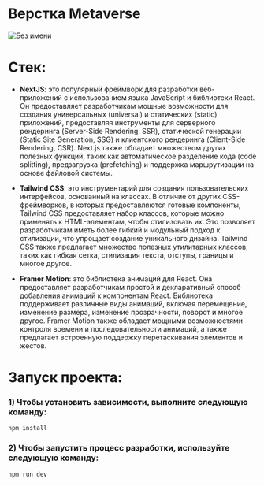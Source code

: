 # Верстка Metaverse

![Без имени](https://github.com/textil24/layout-metavarse/assets/77049921/4b817e26-3318-4962-bd4b-ad0c7e0844c2)

# Стек:

- **NextJS**: это популярный фреймворк для разработки веб-приложений с использованием языка JavaScript и библиотеки React. Он предоставляет разработчикам мощные возможности для создания универсальных (universal) и статических (static) приложений, предоставляя инструменты для серверного рендеринга (Server-Side Rendering, SSR), статической генерации (Static Site Generation, SSG) и клиентского рендеринга (Client-Side Rendering, CSR). Next.js также обладает множеством других полезных функций, таких как автоматическое разделение кода (code splitting), предзагрузка (prefetching) и поддержка маршрутизации на основе файловой системы.

- **Tailwind CSS**: это инструментарий для создания пользовательских интерфейсов, основанный на классах. В отличие от других CSS-фреймворков, в которых предоставляются готовые компоненты, Tailwind CSS предоставляет набор классов, которые можно применять к HTML-элементам, чтобы стилизовать их. Это позволяет разработчикам иметь более гибкий и модульный подход к стилизации, что упрощает создание уникального дизайна. Tailwind CSS также предлагает множество полезных утилитарных классов, таких как гибкая сетка, стилизация текста, отступы, границы и многое другое.

- **Framer Motion**: это библиотека анимаций для React. Она предоставляет разработчикам простой и декларативный способ добавления анимаций к компонентам React. Библиотека поддерживает различные виды анимаций, включая перемещение, изменение размера, изменение прозрачности, поворот и многое другое. Framer Motion также обладает мощными возможностями контроля времени и последовательности анимаций, а также предлагает встроенную поддержку перетаскивания элементов и жестов.

# Запуск проекта:

### 1) Чтобы установить зависимости, выполните следующую команду:

`npm install`

### 2) Чтобы запустить процесс разработки, используйте следующую команду:

`npm run dev`
